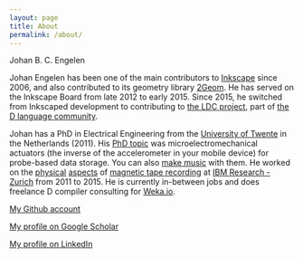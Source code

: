```yaml
---
layout: page
title: About
permalink: /about/
---
```


Johan B. C. Engelen

Johan Engelen has been one of the main contributors to [Inkscape](https://inkscape.org/) since 2006, and also contributed to its geometry library [2Geom](http://lib2geom.sourceforge.net/). He has served on the Inkscape Board from late 2012 to early 2015.
Since 2015, he switched from Inkscaped development to contributing to [the LDC project](https://wiki.dlang.org/LDC), part of [the D language community](https://dlang.org/).

Johan has a PhD in Electrical Engineering from the [University of Twente](https://www.utwente.nl) in the Netherlands (2011). His [PhD topic](https://dx.doi.org/10.3990/1.9789036531207) was microelectromechanical actuators (the inverse of the accelerometer in your mobile device) for probe-based data storage. You can also [make music](https://www.engadget.com/2010/10/04/worlds-smallest-violin-uses-mems-plays-only-for-you-video/) with them.
He worked on the [physical](https://www.flickr.com/photos/ibm_research_zurich/19337989589) [aspects](https://www.flickr.com/photos/ibm_research_zurich/16890631949) of [magnetic tape recording](https://www-03.ibm.com/press/us/en/pressrelease/46554.wss) at [IBM Research - Zurich](https://www.research.ibm.com/labs/zurich/) from 2011 to 2015.
He is currently in-between jobs and does freelance D compiler consulting for [Weka.io](http://www.weka.io/).

[My Github account](https://github.com/JohanEngelen)

[My profile on Google Scholar](https://scholar.google.com/citations?user=fX8rVrwAAAAJ)

[My profile on LinkedIn](https://nl.linkedin.com/in/johan-engelen-bb711110)
